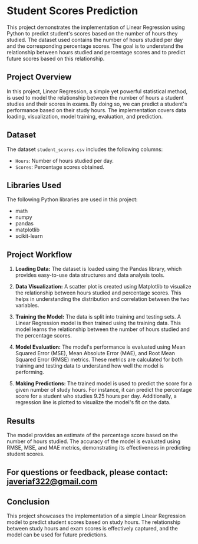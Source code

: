 # Student Scores Prediction

This project demonstrates the implementation of Linear Regression using Python to predict student's scores based on the number of hours they studied. The dataset used contains the number of hours studied per day and the corresponding percentage scores. The goal is to understand the relationship between hours studied and percentage scores and to predict future scores based on this relationship.

## Project Overview

In this project, Linear Regression, a simple yet powerful statistical method, is used to model the relationship between the number of hours a student studies and their scores in exams. By doing so, we can predict a student's performance based on their study hours. The implementation covers data loading, visualization, model training, evaluation, and prediction.

## Dataset

The dataset `student_scores.csv` includes the following columns:
- `Hours`: Number of hours studied per day.
- `Scores`: Percentage scores obtained.

## Libraries Used

The following Python libraries are used in this project:
- math
- numpy
- pandas
- matplotlib
- scikit-learn

## Project Workflow

1. **Loading Data:** The dataset is loaded using the Pandas library, which provides easy-to-use data structures and data analysis tools.

2. **Data Visualization:** A scatter plot is created using Matplotlib to visualize the relationship between hours studied and percentage scores. This helps in understanding the distribution and correlation between the two variables.

3. **Training the Model:** The data is split into training and testing sets. A Linear Regression model is then trained using the training data. This model learns the relationship between the number of hours studied and the percentage scores.

4. **Model Evaluation:** The model's performance is evaluated using Mean Squared Error (MSE), Mean Absolute Error (MAE), and Root Mean Squared Error (RMSE) metrics. These metrics are calculated for both training and testing data to understand how well the model is performing.

5. **Making Predictions:** The trained model is used to predict the score for a given number of study hours. For instance, it can predict the percentage score for a student who studies 9.25 hours per day. Additionally, a regression line is plotted to visualize the model's fit on the data.

## Results

The model provides an estimate of the percentage score based on the number of hours studied. The accuracy of the model is evaluated using RMSE, MSE, and MAE metrics, demonstrating its effectiveness in predicting student scores.

## For questions or feedback, please contact: javeriaf322@gmail.com



## Conclusion

This project showcases the implementation of a simple Linear Regression model to predict student scores based on study hours. The relationship between study hours and exam scores is effectively captured, and the model can be used for future predictions.
